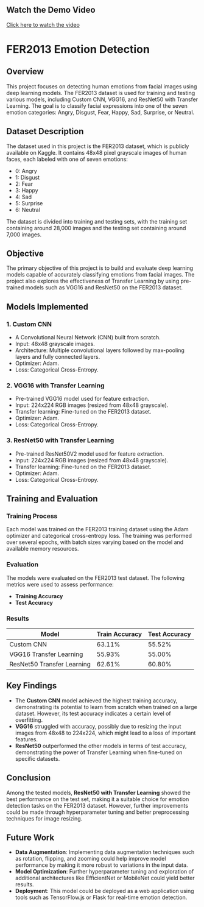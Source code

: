 ## Watch the Demo Video

[Click here to watch the video](https://github.com/venkateshneu/EMOTION-DETECTOR-USING-VGGNET16-AND-RESNET50-FER-2013-DATA/blob/main/Monday_%20September%2023_%202024%20at%201_58_00%20PM_default_8cf3a081.mp4)

# FER2013 Emotion Detection

## Overview

This project focuses on detecting human emotions from facial images using deep learning models. The FER2013 dataset is used for training and testing various models, including Custom CNN, VGG16, and ResNet50 with Transfer Learning. The goal is to classify facial expressions into one of the seven emotion categories: Angry, Disgust, Fear, Happy, Sad, Surprise, or Neutral.

## Dataset Description

The dataset used in this project is the FER2013 dataset, which is publicly available on Kaggle. It contains 48x48 pixel grayscale images of human faces, each labeled with one of seven emotions:

- 0: Angry
- 1: Disgust
- 2: Fear
- 3: Happy
- 4: Sad
- 5: Surprise
- 6: Neutral

The dataset is divided into training and testing sets, with the training set containing around 28,000 images and the testing set containing around 7,000 images.

## Objective

The primary objective of this project is to build and evaluate deep learning models capable of accurately classifying emotions from facial images. The project also explores the effectiveness of Transfer Learning by using pre-trained models such as VGG16 and ResNet50 on the FER2013 dataset.

## Models Implemented

### 1. Custom CNN
   - A Convolutional Neural Network (CNN) built from scratch.
   - Input: 48x48 grayscale images.
   - Architecture: Multiple convolutional layers followed by max-pooling layers and fully connected layers.
   - Optimizer: Adam.
   - Loss: Categorical Cross-Entropy.

### 2. VGG16 with Transfer Learning
   - Pre-trained VGG16 model used for feature extraction.
   - Input: 224x224 RGB images (resized from 48x48 grayscale).
   - Transfer learning: Fine-tuned on the FER2013 dataset.
   - Optimizer: Adam.
   - Loss: Categorical Cross-Entropy.

### 3. ResNet50 with Transfer Learning
   - Pre-trained ResNet50V2 model used for feature extraction.
   - Input: 224x224 RGB images (resized from 48x48 grayscale).
   - Transfer learning: Fine-tuned on the FER2013 dataset.
   - Optimizer: Adam.
   - Loss: Categorical Cross-Entropy.

## Training and Evaluation

### Training Process
Each model was trained on the FER2013 training dataset using the Adam optimizer and categorical cross-entropy loss. The training was performed over several epochs, with batch sizes varying based on the model and available memory resources.

### Evaluation
The models were evaluated on the FER2013 test dataset. The following metrics were used to assess performance:
- **Training Accuracy**
- **Test Accuracy**

### Results

| Model                    | Train Accuracy | Test Accuracy |
|--------------------------|----------------|---------------|
| Custom CNN                | 63.11%         | 55.52%        |
| VGG16 Transfer Learning   | 55.93%         | 55.00%        |
| ResNet50 Transfer Learning| 62.61%         | 60.80%        |

## Key Findings

- The **Custom CNN** model achieved the highest training accuracy, demonstrating its potential to learn from scratch when trained on a large dataset. However, its test accuracy indicates a certain level of overfitting.
- **VGG16** struggled with accuracy, possibly due to resizing the input images from 48x48 to 224x224, which might lead to a loss of important features.
- **ResNet50** outperformed the other models in terms of test accuracy, demonstrating the power of Transfer Learning when fine-tuned on specific datasets.

## Conclusion

Among the tested models, **ResNet50 with Transfer Learning** showed the best performance on the test set, making it a suitable choice for emotion detection tasks on the FER2013 dataset. However, further improvements could be made through hyperparameter tuning and better preprocessing techniques for image resizing.

## Future Work

- **Data Augmentation**: Implementing data augmentation techniques such as rotation, flipping, and zooming could help improve model performance by making it more robust to variations in the input data.
- **Model Optimization**: Further hyperparameter tuning and exploration of additional architectures like EfficientNet or MobileNet could yield better results.
- **Deployment**: This model could be deployed as a web application using tools such as TensorFlow.js or Flask for real-time emotion detection.
